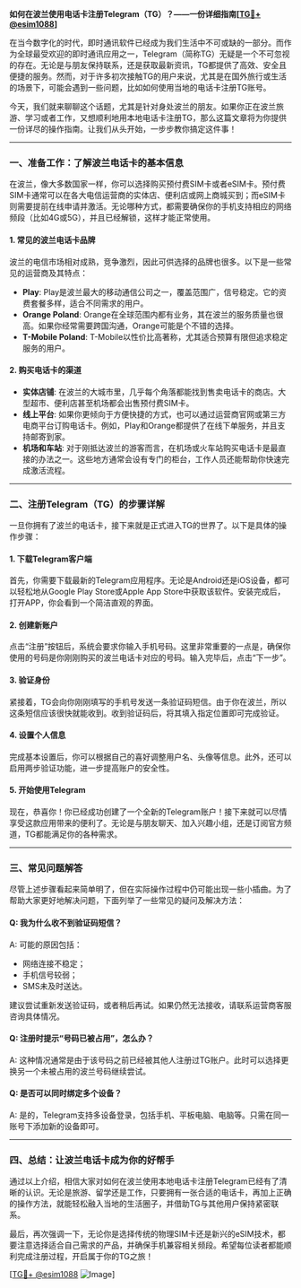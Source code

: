 **如何在波兰使用电话卡注册Telegram（TG）？——一份详细指南[[TG💪+ @esim1088](https://t.me/s/esim1088)]**

在当今数字化的时代，即时通讯软件已经成为我们生活中不可或缺的一部分。而作为全球最受欢迎的即时通讯应用之一，Telegram（简称TG）无疑是一个不可忽视的存在。无论是与朋友保持联系，还是获取最新资讯，TG都提供了高效、安全且便捷的服务。然而，对于许多初次接触TG的用户来说，尤其是在国外旅行或生活的场景下，可能会遇到一些问题，比如如何使用当地的电话卡注册TG账号。

今天，我们就来聊聊这个话题，尤其是针对身处波兰的朋友。如果你正在波兰旅游、学习或者工作，又想顺利地用本地电话卡注册TG，那么这篇文章将为你提供一份详尽的操作指南。让我们从头开始，一步步教你搞定这件事！

---

### **一、准备工作：了解波兰电话卡的基本信息**

在波兰，像大多数国家一样，你可以选择购买预付费SIM卡或者eSIM卡。预付费SIM卡通常可以在各大电信运营商的实体店、便利店或网上商城买到；而eSIM卡则需要提前在线申请并激活。无论哪种方式，都需要确保你的手机支持相应的网络频段（比如4G或5G），并且已经解锁，这样才能正常使用。

#### **1. 常见的波兰电话卡品牌**
波兰的电信市场相对成熟，竞争激烈，因此可供选择的品牌也很多。以下是一些常见的运营商及其特点：

- **Play**: Play是波兰最大的移动通信公司之一，覆盖范围广，信号稳定。它的资费套餐多样，适合不同需求的用户。
- **Orange Poland**: Orange在全球范围内都有业务，其在波兰的服务质量也很高。如果你经常需要跨国沟通，Orange可能是个不错的选择。
- **T-Mobile Poland**: T-Mobile以性价比高著称，尤其适合预算有限但追求稳定服务的用户。

#### **2. 购买电话卡的渠道**
- **实体店铺**: 在波兰的大城市里，几乎每个角落都能找到售卖电话卡的商店。大型超市、便利店甚至机场都会出售预付费SIM卡。
- **线上平台**: 如果你更倾向于方便快捷的方式，也可以通过运营商官网或第三方电商平台订购电话卡。例如，Play和Orange都提供了在线下单服务，并且支持邮寄到家。
- **机场和车站**: 对于刚抵达波兰的游客而言，在机场或火车站购买电话卡是最直接的办法之一。这些地方通常会设有专门的柜台，工作人员还能帮助你快速完成激活流程。

---

### **二、注册Telegram（TG）的步骤详解**

一旦你拥有了波兰的电话卡，接下来就是正式进入TG的世界了。以下是具体的操作步骤：

#### **1. 下载Telegram客户端**
首先，你需要下载最新的Telegram应用程序。无论是Android还是iOS设备，都可以轻松地从Google Play Store或Apple App Store中获取该软件。安装完成后，打开APP，你会看到一个简洁直观的界面。

#### **2. 创建新账户**
点击“注册”按钮后，系统会要求你输入手机号码。这里非常重要的一点是，确保你使用的号码是你刚刚购买的波兰电话卡对应的号码。输入完毕后，点击“下一步”。

#### **3. 验证身份**
紧接着，TG会向你刚刚填写的手机号发送一条验证码短信。由于你在波兰，所以这条短信应该很快就能收到。收到验证码后，将其填入指定位置即可完成验证。

#### **4. 设置个人信息**
完成基本设置后，你可以根据自己的喜好调整用户名、头像等信息。此外，还可以启用两步验证功能，进一步提高账户的安全性。

#### **5. 开始使用Telegram**
现在，恭喜你！你已经成功创建了一个全新的Telegram账户！接下来就可以尽情享受这款应用带来的便利了。无论是与朋友聊天、加入兴趣小组，还是订阅官方频道，TG都能满足你的各种需求。

---

### **三、常见问题解答**

尽管上述步骤看起来简单明了，但在实际操作过程中仍可能出现一些小插曲。为了帮助大家更好地解决问题，下面列举了一些常见的疑问及解决方法：

#### **Q: 我为什么收不到验证码短信？**
A: 可能的原因包括：
- 网络连接不稳定；
- 手机信号较弱；
- SMS未及时送达。

建议尝试重新发送验证码，或者稍后再试。如果仍然无法接收，请联系运营商客服咨询具体情况。

#### **Q: 注册时提示“号码已被占用”，怎么办？**
A: 这种情况通常是由于该号码之前已经被其他人注册过TG账户。此时可以选择更换另一个未被占用的波兰号码继续尝试。

#### **Q: 是否可以同时绑定多个设备？**
A: 是的，Telegram支持多设备登录，包括手机、平板电脑、电脑等。只需在同一账号下添加新的设备即可。

---

### **四、总结：让波兰电话卡成为你的好帮手**

通过以上介绍，相信大家对如何在波兰使用本地电话卡注册Telegram已经有了清晰的认识。无论是旅游、留学还是工作，只要拥有一张合适的电话卡，再加上正确的操作方法，就能轻松融入当地的生活圈子，并借助TG与其他用户保持紧密联系。

最后，再次强调一下，无论你是选择传统的物理SIM卡还是新兴的eSIM技术，都要注意选择适合自己需求的产品，并确保手机兼容相关频段。希望每位读者都能顺利完成注册过程，开启属于你的TG之旅！

[[TG💪+ @esim1088](https://t.me/s/esim1088) ![Image](https://i.postimg.cc/4NQfJmqS/Snipaste-2025-05-13-00-14-12.png)]